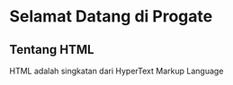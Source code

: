 <h1>Selamat Datang di Progate</h1>


<h2>Tentang HTML</h2>


<p>HTML adalah singkatan dari HyperText Markup Language</p>

